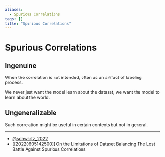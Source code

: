```yaml
---
aliases:
  - Spurious Correlations
tags: []
title: "Spurious Correlations"
---
```


# Spurious Correlations

## Ingenuine

When the correlation is not intended, often as an artifact of labeling process.

We never just want the model learn about the dataset, we want the model to learn about the world.

## Ungeneralizable

Such correlation might be useful in certain contexts but not in general.

---
- [@schwartz_2022](zotero://select/items/@schwartz_2022)
- [[20220605142500]] On the Limitations of Dataset Balancing The Lost Battle Against Spurious Correlations